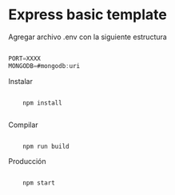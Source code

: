 # Express basic template

Agregar archivo .env con la siguiente estructura

```js

PORT=XXXX
MONGODB=#mongodb:uri

```

Instalar

```shell

    npm install


```
Compilar

```shell

    npm run build

```
Producción

```shell

    npm start

```
